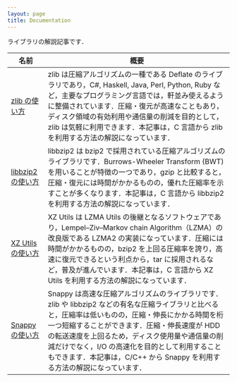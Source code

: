 ```yaml
---
layout: page
title: Documentation
---
```


ライブラリの解説記事です．

名前|概要
--|--
[zlib の使い方](http://s-yata.jp/docs/zlib/)|zlib は圧縮アルゴリズムの一種である Deflate のライブラリであり，C#, Haskell, Java, Perl, Python, Ruby など，主要なプログラミング言語では，軒並み使えるように整備されています．圧縮・復元が高速なこともあり，ディスク領域の有効利用や通信量の削減を目的として，zlib は気軽に利用できます．本記事は，C 言語から zlib を利用する方法の解説になっています．
[libbzip2 の使い方](http://s-yata.jp/docs/libbzip2/)|libbzip2 は bzip2 で採用されている圧縮アルゴリズムのライブラリです．Burrows-Wheeler Transform (BWT) を用いることが特徴の一つであり，gzip と比較すると，圧縮・復元には時間がかかるものの，優れた圧縮率を示すことが多くなります．本記事は，C 言語から libbzip2 を利用する方法の解説になっています．
[XZ Utils の使い方](http://s-yata.jp/docs/xz-utils/)|XZ Utils は LZMA Utils の後継となるソフトウェアであり，Lempel–Ziv–Markov chain Algorithm（LZMA）の改良版である LZMA2 の実装になっています．圧縮には時間がかかるものの，bzip2 を上回る圧縮率を誇り，高速に復元できるという利点から，tar に採用されるなど，普及が進んでいます．本記事は，C 言語から XZ Utils を利用する方法の解説になっています．
[Snappy の使い方](http://s-yata.jp/docs/snappy/)|Snappy は高速な圧縮アルゴリズムのライブラリです．zlib や libbzip2 などの有名な圧縮ライブラリと比べると，圧縮率は低いものの，圧縮・伸長にかかる時間を桁一つ短縮することができます．圧縮・伸長速度が HDD の転送速度を上回るため，ディスク使用量や通信量の削減だけでなく，I/O の高速化を目的として利用することもできます．本記事は，C/C++ から Snappy を利用する方法の解説になっています．
